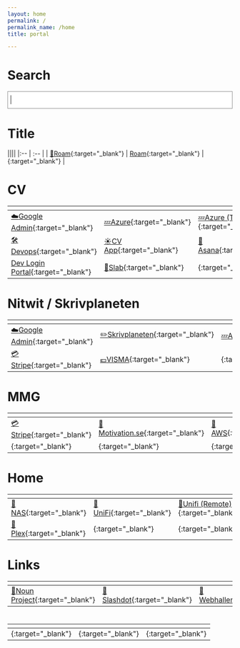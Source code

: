 ```yaml
---
layout: home
permalink: /
permalink_name: /home
title: portal

---
```


# Search

<style>
#search_form_input_homepage {
    background: #fff;
    color: #222;
    width: 100%;
    display: block;
    height: 39px;
    padding: 4px 42px 5px 6px;
    margin: 0;
    outline: none;
    border-right: 0;
    border: 1px solid #8d8d8d;
    font-size: 18px;
    box-sizing: border-box;
}
</style>
<form action="https://www.google.com/search" method="GET" role="search"> 
    <input id="search_form_input_homepage"  autocomplete="off" autofocus="on"  
           maxlength="2048" name="q" role="combobox" spellcheck="false" 
           title="Search" type="text" value="">
</form>



# Title 

|<!-- -->|<!-- -->|<!-- -->|
|:--  | :-- |
| [:seedling:Roam](ext+container:name=Nitwit&url=https://roamresearch.com/){:target="_blank"}  | [Roam](ext+container:name=Nitwit&url=https://roamresearch.com/){:target="_blank"} | [](){:target="_blank"} |


# CV

|<!-- -->|<!-- -->|<!-- -->|
| :--  | :-- | :-- |
| [:cloud:Google Admin](ext+container:name=ClimateView&url=https://admin.google.com){:target="_blank"} | [ :zzz:Azure](ext+container:name=ClimateView&url=https://portal.azure.com){:target="_blank"} |  [ :zzz:Azure (TT)](ext+container:name=TransitionProject&url=https://portal.azure.com){:target="_blank"} |
| [:hammer_and_wrench:Devops](ext+container:name=TransitionProject&url=https://dev.azure.com/MapLauncher/){:target="_blank"}      | [:sunny:CV App](ext+container:name=ClimateView&url=https://dev.azure.com/MapLauncher/){:target="_blank"}       | [:information_desk_person:Asana](ext+container:name=ClimateView&url=https://asana.com){:target="_blank"}       |
| [Dev Login Portal](ext+container:name=ClimateView&url=https://climateboard-dev-login.azurewebsites.net/){:target="_blank"}      | [:moyai:Slab](ext+container:name=ClimateView&url=https://climateview.slab.com/){:target="_blank"}       | [](ext+container:name=ClimateView&url=){:target="_blank"}       |




# Nitwit / Skrivplaneten

|<!-- -->|<!-- -->|<!-- -->|
| :--  | :-- | :-- |
| [:cloud:Google Admin](ext+container:name=Nitwit&url=https://admin.google.com){:target="_blank"}   |[:pencil2:Skrivplaneten](ext+container:name=Nitwit&url=https://skrivplaneten.se/admin){:target="_blank"}      | [ :zzz:Azure](ext+container:name=ClimateView&url=https://portal.azure.com){:target="_blank"} |     | 
| [:credit_card:Stripe](ext+container:name=Nitwit&url=https://stripe.com){:target="_blank"}     | [:euro:VISMA](ext+container:name=Nitwit&url=https://vismaonline.com/){:target="_blank"}       | [](ext+container:name=ClimateView&url=){:target="_blank"}       |


# MMG

|<!-- -->|<!-- -->|<!-- -->|
| :--  | :-- | :-- |
| [:credit_card:Stripe](ext+container:name=MMG&url=https://stripe.com){:target="_blank"}   |[:muscle:Motivation.se](ext+container:name=MMG&url=https://motivation.se/admin){:target="_blank"}      | [:hammer:AWS](ext+container:name=MMG&url=https://aws.amazon.com){:target="_blank"}       | 
| [](ext+container:name=MMG&url=){:target="_blank"}      | [](ext+container:name=MMG&url=){:target="_blank"}       | [](ext+container:name=MMG&url=){:target="_blank"}       |


# Home

|<!-- -->|<!-- -->|<!-- -->|
| :--  | :-- | :-- |
| [:floppy_disk:NAS](ext+container:name=Personal&url=https://server.dixon.se:5001/){:target="_blank"}      | [:fax:UniFi](ext+container:name=Personal&url=https://192.168.2.13:8443){:target="_blank"}       | [:satellite:Unifi (Remote)](ext+container:name=Personal&url=https://unifi.ui.com/dashboard){:target="_blank"}       |
| [:movie_camera:Plex](ext+container:name=Personal&url=server.dixon.se:32400){:target="_blank"}      | [](ext+container:name=ClimateView&url=){:target="_blank"}       | [](ext+container:name=ClimateView&url=){:target="_blank"}       |




# Links

|<!-- -->|<!-- -->|<!-- -->|
| :--  | :-- | :-- |
| [:rowboat:Noun Project](ext+container:name=Nitwit&url=https://thenounproject.com/){:target="_blank"}      | [:tomato:Slashdot](ext+container:name=Personal&url=ext+container:name=Personal&url=https://slashdot.org){:target="_blank"}       | [:convenience_store:Webhallen](ext+container:name=Shopping&url=ext+container:name=Shopping&url=https://webhallen.com/){:target="_blank"}       |



# <!-- -->

|<!-- -->|<!-- -->|<!-- -->|
| :--  | :-- | :-- |
| [](ext+container:name=ClimateView&url=){:target="_blank"}      | [](ext+container:name=ClimateView&url=){:target="_blank"}       | [](ext+container:name=ClimateView&url=){:target="_blank"}       |



